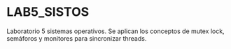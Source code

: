 # LAB5_SISTOS
Laboratorio 5 sistemas operativos.  Se aplican los conceptos de mutex lock, semáforos y monitores para sincronizar threads.
